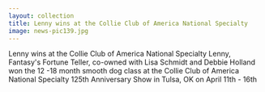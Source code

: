 ```yaml
---
layout: collection
title: Lenny wins at the Collie Club of America National Specialty
image: news-pic139.jpg
---
```

Lenny wins at the Collie Club of America National Specialty
 Lenny, Fantasy's Fortune Teller, co-owned with Lisa Schmidt and Debbie Holland won the 12 -18 month smooth dog class at the Collie Club of America National Specialty 125th Anniversary Show in Tulsa, OK on April 11th - 16th
